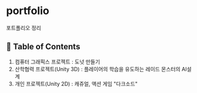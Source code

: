 # portfolio
포트폴리오 정리

## :memo: Table of Contents

1. 컴퓨터 그래픽스 프로젝트 : 도넛 만들기
2. 산학협력 프로젝트(Unity 3D) : 플레이어의 학습을 유도하는 레이드 몬스터의 AI설계
3. 개인 프로젝트(Unity 2D) : 캐쥬얼, 액션 게임 "다크소드"

</br>

